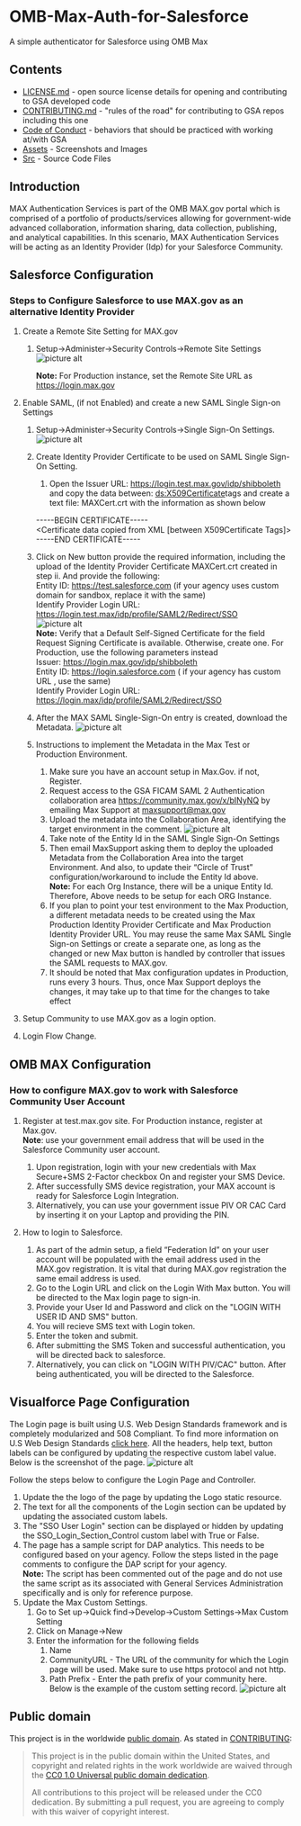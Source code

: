 # OMB-Max-Auth-for-Salesforce
A simple authenticator for Salesforce using OMB Max

## Contents
- [LICENSE.md](LICENSE.md) - open source license details for opening and contributing to GSA developed code
- [CONTRIBUTING.md](CONTRIBUTING.md) - "rules of the road" for contributing to GSA repos including this one
- [Code of Conduct](CODE_OF_CONDUCT.md) - behaviors that should be practiced with working at/with GSA
- [Assets](Assets) - Screenshots and Images
- [Src](Src) - Source Code Files  

## Introduction
MAX Authentication Services is part of the OMB MAX.gov portal which is comprised of a portfolio of products/services allowing for government-wide advanced collaboration, information sharing, data collection, publishing, and analytical capabilities.  In this scenario, MAX Authentication Services will be acting as an Identity Provider (Idp) for your Salesforce Community.

## Salesforce Configuration
### Steps to Configure Salesforce to use MAX.gov as an alternative Identity Provider
1. Create a Remote Site Setting for MAX.gov
    1. Setup->Administer->Security Controls->Remote Site Settings
![picture alt](https://github.com/GSA/OMB-Max-Auth-for-Salesforce/blob/master/Assets/Screenshot1.jpg)

        **Note:** For Production instance, set the Remote Site URL as https://login.max.gov

2. Enable SAML, (if not Enabled) and create a new SAML Single Sign-on Settings
    1. Setup->Administer->Security Controls->Single Sign-On Settings.<br>
    ![picture alt](https://github.com/GSA/OMB-Max-Auth-for-Salesforce/blob/master/Assets/Screenshot2.jpg)
    2.  Create Identity Provider Certificate to be used on SAML Single Sign-On Setting.
        1.  Open the Issuer URL: https://login.test.max.gov/idp/shibboleth and copy the data 
        between: <ds:X509Certificate>tags and create a text file: MAXCert.crt with the information as shown below <br>
       
        -----BEGIN CERTIFICATE----- <br>
        <Certificate data copied from XML [between X509Certificate Tags]> <br>
        -----END CERTIFICATE----- <br>

        
    4.  Click on New button provide the required information, including the upload of the Identity Provider Certificate               MAXCert.crt created in step ii. And provide the following: <br>
        Entity ID: https://test.salesforce.com (if your agency uses custom domain for sandbox, replace it with the same)<br> 
        Identify Provider Login URL: https://login.test.max/idp/profile/SAML2/Redirect/SSO <br>
        ![picture alt](https://github.com/GSA/OMB-Max-Auth-for-Salesforce/blob/master/Assets/Screenshot3.jpg)<br>
        **Note:** Verify that a Default Self-Signed Certificate for the field Request Signing Certificate is available.               Otherwise, create one. For Production, use the following parameters instead<br>
        Issuer: https://login.max.gov/idp/shibboleth  <br>
        Entity ID: https://login.salesforce.com ( if your agency has custom URL , use the same) <br>
        Identify Provider Login URL: https://login.max/idp/profile/SAML2/Redirect/SSO <br>

    5.  After the MAX SAML Single-Sign-On entry is created, download the Metadata.
    ![picture alt](https://github.com/GSA/OMB-Max-Auth-for-Salesforce/blob/master/Assets/Screenshot4.jpg) <br>
    6.  Instructions to implement the Metadata in the Max Test or Production Environment.
        1.  Make sure you have an account setup in Max.Gov. if not, Register.
        2.  Request access to the GSA FICAM SAML 2 Authentication collaboration area https://community.max.gov/x/bINyNQ by                 emailing Max Support at maxsupport@max.gov 
        3.  Upload the metadata into the Collaboration Area, identifying the target environment in the comment.
            ![picture alt](https://github.com/GSA/OMB-Max-Auth-for-Salesforce/blob/master/Assets/Screenshot5.jpg)
        4.  Take note of the Entity Id in the SAML Single Sign-On Settings 
        5.  Then email MaxSupport asking them to deploy the uploaded Metadata from the Collaboration Area into the target                 Environment.  And also, to update their “Circle of Trust” configuration/workaround to include the Entity Id above.             <br>
            **Note:**   For each Org Instance, there will be a unique Entity Id. Therefore,  Above needs to be setup for each                         ORG Instance.
        6.  If you plan to point your test environment to the Max Production, a different metadata needs to be created using               the  Max Production Identity Provider Certificate and Max Production Identity Provider URL.  You may reuse the                 same Max SAML Single Sign-on Settings or create a separate one, as long as the changed or new Max button is                   handled by controller that issues the SAML requests to MAX.gov.
        7.  It should be noted that Max configuration updates in Production, runs every 3 hours. Thus, once Max Support                   deploys the changes, it may take up to that time for the changes to take effect

3. Setup Community to use MAX.gov as a login option.
4. Login Flow Change.


## OMB MAX Configuration
### How to configure MAX.gov to work with Salesforce Community User  Account

1. Register at test.max.gov site. For Production instance, register at Max.gov.<br>
    **Note**: use your government email address that will be used in the Salesforce Community user account.
    1. Upon registration, login with your new credentials with Max Secure+SMS 2-Factor checkbox On and register your SMS              Device.
    2. After successfully SMS device registration, your MAX account is ready for Salesforce Login Integration.
    3. Alternatively, you can use your government issue PIV OR CAC Card by inserting it on your Laptop and providing the PIN.
    
2.  How to login to Salesforce.
    1. As part of the admin setup, a field “Federation Id” on your user account will be populated with the email address used         in the MAX.gov registration.  It is vital that during MAX.gov registration the same email address is used.
    2. Go to the Login URL and click on the  Login With Max button. You will be directed to the Max login page to sign-in.
    3. Provide your User Id and Password and click on the "LOGIN WITH USER ID AND SMS"  button.
    4. You will recieve SMS text with Login token.
    5. Enter the token and submit.
    6. After submitting the SMS Token and successful authentication, you will be directed back to salesforce.
    7. Alternatively, you can click on "LOGIN WITH PIV/CAC" button.  After being authenticated, you will be directed to the          Salesforce.


## Visualforce Page Configuration

The Login page is built using U.S. Web Design Standards framework and is completely modularized and 508 Compliant. To find more information on U.S Web Design Standards <a href="https://standards.usa.gov/" target="_blank">click here</a>. All the headers, help text, button labels can be configured by updating the respective custom label value. Below is the screenshot of the page. 
![picture alt](https://github.com/GSA/OMB-Max-Auth-for-Salesforce/blob/master/Assets/Login%20Page.Jpeg)

Follow the steps below to configure the Login Page and Controller.

1.  Update the the logo of the page by updating the Logo static resource. 
2.  The text for all the components of the Login section can be updated by updating the associated custom labels.
3.  The "SSO User Login" section can be displayed or hidden by updating the SSO_Login_Section_Control custom label with True or False. 
4.  The page has a sample script for DAP analytics. This needs to be configured based on your agency. Follow the steps listed in the page comments to configure the DAP script for your agency.<br>
    **Note:** The script has been commented out of the page and do not use the same script as its associated with General Services Administration specifically and is only for reference purpose.
5.  Update the Max Custom Settings.
    1.  Go to Set up->Quick find->Develop->Custom Settings->Max Custom Setting
    2.  Click on Manage->New
    3.  Enter the information for the following fields
        1. Name 
        2. CommunityURL - The URL of the community for which the Login page will be used. Make sure to use https protocol              and not http.
        3. Path Prefix  - Enter the path prefix of your community here. <br>
    Below is the example of the custom setting record.
    ![picture alt](https://github.com/GSA/OMB-Max-Auth-for-Salesforce/blob/master/Assets/Custom%20Setting%20Record.png)
    
## Public domain

This project is in the worldwide [public domain](LICENSE.md). As stated in [CONTRIBUTING](CONTRIBUTING.md):

> This project is in the public domain within the United States, and copyright and related rights in the work worldwide are waived through the [CC0 1.0 Universal public domain dedication](https://creativecommons.org/publicdomain/zero/1.0/).
>
> All contributions to this project will be released under the CC0 dedication. By submitting a pull request, you are agreeing to comply with this waiver of copyright interest.


